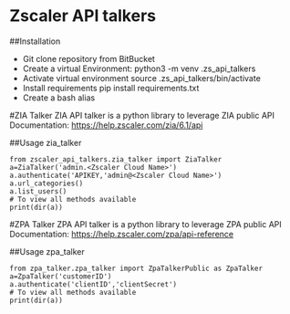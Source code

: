 # Zscaler API talkers

##Installation

* Git clone repository from BitBucket
* Create a virtual Environment:
  python3 -m venv .zs_api_talkers
* Activate virtual environment
  source .zs_api_talkers/bin/activate
* Install requirements
  pip install requirements.txt
* Create a bash alias

#ZIA Talker
ZIA API talker is a python library to leverage ZIA public API Documentation: https://help.zscaler.com/zia/6.1/api

##Usage zia_talker
```
from zscaler_api_talkers.zia_talker import ZiaTalker
a=ZiaTalker('admin.<Zscaler Cloud Name>')
a.authenticate('APIKEY,'admin@<Zscaler Cloud Name>')
a.url_categories()
a.list_users()
# To view all methods available
print(dir(a))
```

#ZPA Talker
ZPA API talker is a python library to leverage ZPA public API Documentation: https://help.zscaler.com/zpa/api-reference

##Usage zpa_talker
```
from zpa_talker.zpa_talker import ZpaTalkerPublic as ZpaTalker
a=ZpaTalker('customerID')
a.authenticate('clientID','clientSecret')
# To view all methods available
print(dir(a))
```

